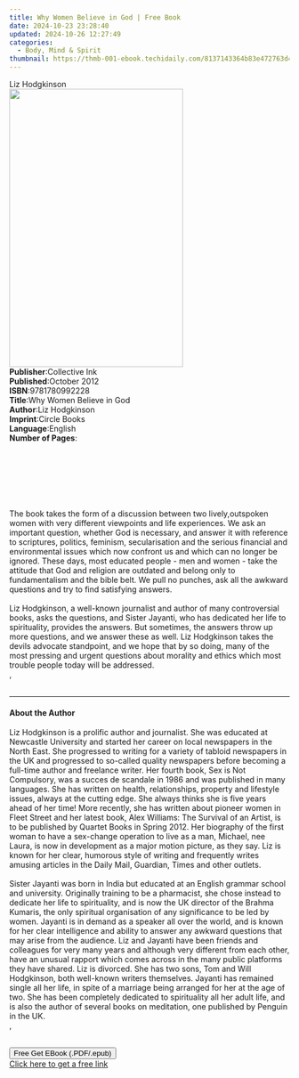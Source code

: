 ```yaml
---
title: Why Women Believe in God | Free Book
date: 2024-10-23 23:28:40
updated: 2024-10-26 12:27:49
categories:
  - Body, Mind & Spirit
thumbnail: https://thmb-001-ebook.techidaily.com/8137143364b83e472763d4fac4b8ded80b22c571e599f7f35323269de4a2f4e6.jpg
---
```

<main id="book-container">
  <div class="flex flex-col">
    <div class="book-brief flex-1 py-6 px-4 sm:p-6 md:py-10 md:px-8">
      <!-- brief-->
      <div class="book-brief-main">Liz Hodgkinson</div>
    </div>
    <div
      class="book-meta-info flex-1 grid gap-4 col-start-1 col-end-3 row-start-1 sm:mb-6 sm:grid-cols-4 lg:gap-6 lg:col-start-2 lg:row-end-6 lg:row-span-6 lg:mb-0"
    >
      <div
        class="book-meta-info-left place-content-center mt-4 p-4 text-sm leading-6 col-start-2 col-span-2 dark:text-slate-400"
      >
        <img
          class="w-full h-500 object-cover rounded-lg sm:h-255 sm:col-span-2 lg:col-span-full"
          src="https://img-001-ebook.techidaily.com/9d77d09dd37e04b6ebf9a5436a066bce064f714df1d9e4efce7e4778e8f3bff5.jpg"
          alt=""
          width="312"
          height="500"
        />
      </div>
      <div
        class="book-meta-info-right mt-2 col-start-1 row-start-2 col-span-3 self-center"
      >
        <!-- meta data  -->
        <div class="flex flex-col px-4 md:px-8">
          <div class="flex-1">
            <strong>Publisher</strong>:<span class="px-2">Collective Ink</span>
          </div>
          <div class="flex-1">
            <strong>Published</strong>:<span class="px-2">October 2012</span>
          </div>
          <div class="flex-1">
            <strong>ISBN</strong>:<span class="px-2">9781780992228</span>
          </div>
          <div class="flex-1">
            <strong>Title</strong>:<span class="px-2"
              >Why Women Believe in God</span
            >
          </div>
          <div class="flex-1">
            <strong>Author</strong>:<span class="px-2">Liz Hodgkinson</span>
          </div>
          <div class="flex-1">
            <strong>Imprint</strong>:<span class="px-2">Circle Books</span>
          </div>
          <div class="flex-1">
            <strong>Language</strong>:<span class="px-2">English</span>
          </div>
          <div class="flex-1">
            <strong>Number of Pages</strong>:<span class="px-2"></span>
          </div>
        </div>
      </div>
    </div>
    <div class="book-description flex-1 py-6 px-4 sm:p-6 md:py-10 md:px-8">
      <div class="book-description-main">
        <div accordion-content="" id="description">
          <br /><br /><br /><br /><br /><br /><br />The book takes the form of a
          discussion between two lively,outspoken women with very different
          viewpoints and life experiences. We ask an important question, whether
          God is necessary, and answer it with reference to scriptures,
          politics, feminism, secularisation and the serious financial and
          environmental issues which now confront us and which can no longer be
          ignored. These days, most educated people - men and women - take the
          attitude that God and religion are outdated and belong only to
          fundamentalism and the bible belt. We pull no punches, ask all the
          awkward questions and try to find satisfying answers. <br /><br />Liz
          Hodgkinson, a well-known journalist and author of many controversial
          books, asks the questions, and Sister Jayanti, who has dedicated her
          life to spirituality, provides the answers. But sometimes, the answers
          throw up more questions, and we answer these as well. Liz Hodgkinson
          takes the devils advocate standpoint, and we hope that by so doing,
          many of the most pressing and urgent questions about morality and
          ethics which most trouble people today will be addressed. <br />,
          <br /><br />
        </div>
        <div class="accordion-fader"></div>
      </div>
    </div>
    <div class="book-excerpts flex-1 py-6 px-4 sm:p-6 md:py-10 md:px-8">
      <!-- excerpts-->
      <div class="book-excerpts-main">
        <hr />
        <h4 class="placeholder placeholder-heading">
          <span>About the Author</span>
        </h4>
        <p>
          Liz Hodgkinson is a prolific author and journalist. She was educated
          at Newcastle University and started her career on local newspapers in
          the North East. She progressed to writing for a variety of tabloid
          newspapers in the UK and progressed to so-called quality newspapers
          before becoming a full-time author and freelance writer. Her fourth
          book, Sex is Not Compulsory, was a succes de scandale in 1986 and was
          published in many languages. She has written on health, relationships,
          property and lifestyle issues, always at the cutting edge. She always
          thinks she is five years ahead of her time! More recently, she has
          written about pioneer women in Fleet Street and her latest book, Alex
          Williams: The Survival of an Artist, is to be published by Quartet
          Books in Spring 2012. Her biography of the first woman to have a
          sex-change operation to live as a man, Michael, nee Laura, is now in
          development as a major motion picture, as they say. Liz is known for
          her clear, humorous style of writing and frequently writes amusing
          articles in the Daily Mail, Guardian, Times and other outlets.
          <br /><br />Sister Jayanti was born in India but educated at an
          English grammar school and university. Originally training to be a
          pharmacist, she chose instead to dedicate her life to spirituality,
          and is now the UK director of the Brahma Kumaris, the only spiritual
          organisation of any significance to be led by women. Jayanti is in
          demand as a speaker all over the world, and is known for her clear
          intelligence and ability to answer any awkward questions that may
          arise from the audience. Liz and Jayanti have been friends and
          colleagues for very many years and although very different from each
          other, have an unusual rapport which comes across in the many public
          platforms they have shared. Liz is divorced. She has two sons, Tom and
          Will Hodgkinson, both well-known writers themselves. Jayanti has
          remained single all her life, in spite of a marriage being arranged
          for her at the age of two. She has been completely dedicated to
          spirituality all her adult life, and is also the author of several
          books on meditation, one published by Penguin in the UK.<br />,
          <br /><br />
        </p>
      </div>
    </div>
    <div
      class="book-about-author flex-1 py-6 px-4 sm:p-6 md:py-10 md:px-8"
    ></div>
    <div class="book-free-get flex-1 py-6 px-4 sm:p-6 md:py-10 md:px-8">
      <button
        id="btn-free-get"
        class="bg-blue-500 hover:bg-blue-700 text-white font-bold py-2 px-4 rounded"
      >
        Free Get EBook (.PDF/.epub)
      </button>
      <div id="countdown-display" class="px-2 text-lg mt-2"></div>
      <a
        id="free-link"
        class="hidden bg-blue-500 hover:bg-blue-700 text-white font-bold py-2 px-4 rounded"
        href="https://www.ebooks.com/en-us/book/1058509/why-women-believe-in-god/liz-hodgkinson/"
        target="_blank"
        >Click here to get a free link</a
      >
    </div>
    <script>
      let countdownTime = 0;
      let countdownInterval = null;
      document
        .getElementById('btn-free-get')
        .addEventListener('click', startCountdown);
      function startCountdown() {
        countdownTime = new Date().getTime() + 60000 * 3;
        countdownInterval = setInterval(updateCountdown, 1000);
        document.getElementById('btn-free-get').disabled = true;
        document
          .getElementById('btn-free-get')
          .classList.add('bg-gray-500', 'cursor-not-allowed');
      }
      function updateCountdown() {
        let currentTime = new Date().getTime();
        let timeLeft = countdownTime - currentTime;
        let secondsLeft = Math.floor(timeLeft / 1000);
        document.getElementById('countdown-display').innerHTML =
          `Remaining time: ${secondsLeft} seconds.`;
        if (secondsLeft <= 0) {
          clearInterval(countdownInterval);
          document.getElementById('btn-free-get').classList.add('hidden');
          document.getElementById('free-link').classList.remove('hidden');
          document.getElementById('countdown-display').innerHTML = '';
        }
      }
    </script>
  </div>
</main>
